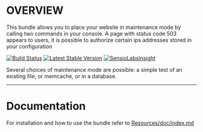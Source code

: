 OVERVIEW
========

This bundle allows you to place your website in maintenance mode by calling two commands in your console. A page with status code 503 appears to users, 
it is possible to authorize certain ips addresses stored in your configuration

[![Build Status](https://secure.travis-ci.org/lexik/LexikMaintenanceBundle.png?branch=master)](http://travis-ci.org/lexik/LexikMaintenanceBundle)
[![Latest Stable Version](https://poser.pugx.org/lexik/maintenance-bundle/v/stable)](https://packagist.org/packages/lexik/maintenance-bundle)
[![SensioLabsInsight](https://insight.sensiolabs.com/projects/e433c419-0f87-4b6b-9d5b-c091bcf527e4/mini.png)](https://insight.sensiolabs.com/projects/e433c419-0f87-4b6b-9d5b-c091bcf527e4)

Several choices of maintenance mode are possible: a simple test of an existing file, or memcache, or in a database.

---------------------

Documentation
=============

For installation and how to use the bundle refer to [Resources/doc/index.md](https://github.com/lexik/LexikMaintenanceBundle/blob/master/Resources/doc/index.md)
